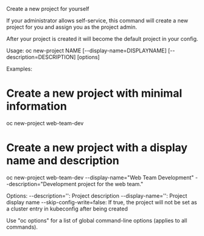 Create a new project for yourself 

If your administrator allows self-service, this command will create a new project for you and assign you as the project admin. 

After your project is created it will become the default project in your config.

Usage:
  oc new-project NAME [--display-name=DISPLAYNAME] [--description=DESCRIPTION] [options]

Examples:
  # Create a new project with minimal information
  oc new-project web-team-dev
  
  # Create a new project with a display name and description
  oc new-project web-team-dev --display-name="Web Team Development" --description="Development project for the web team."

Options:
      --description='': Project description
      --display-name='': Project display name
      --skip-config-write=false: If true, the project will not be set as a cluster entry in kubeconfig after being created

Use "oc options" for a list of global command-line options (applies to all commands).
